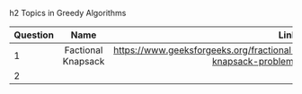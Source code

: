 h2  Topics in Greedy Algorithms

| Question      | Name              | Link          |
| :---        |    :----:           |          ---: |
| 1      | Factional Knapsack               | https://www.geeksforgeeks.org/fractional-knapsack-problem/   |
| 2   |                 |       |